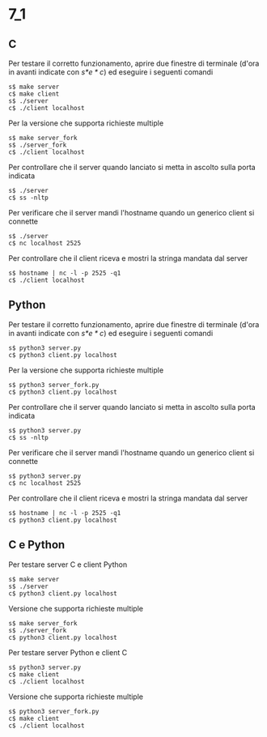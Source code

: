 # 7_1

## C

Per testare il corretto funzionamento, aprire due finestre di terminale (d'ora in avanti indicate con *s$* e *c$*) ed eseguire i seguenti comandi

```shell
s$ make server
c$ make client
s$ ./server
c$ ./client localhost
```

Per la versione che supporta richieste multiple

```shell
s$ make server_fork
s$ ./server_fork
c$ ./client localhost
```

Per controllare che il server quando lanciato si metta in ascolto sulla porta indicata

```shell
s$ ./server
c$ ss -nltp
```

Per verificare che il server mandi l'hostname quando un generico client si connette

```shell
s$ ./server 
c$ nc localhost 2525
```

Per controllare che il client riceva e mostri la stringa mandata dal server

```shell
s$ hostname | nc -l -p 2525 -q1
c$ ./client localhost 
```

## Python

Per testare il corretto funzionamento, aprire due finestre di terminale (d'ora in avanti indicate con *s$* e *c$*) ed eseguire i seguenti comandi

```shell
s$ python3 server.py
c$ python3 client.py localhost
```

Per la versione che supporta richieste multiple

```shell
s$ python3 server_fork.py
c$ python3 client.py localhost
```

Per controllare che il server quando lanciato si metta in ascolto sulla porta indicata

```shell
s$ python3 server.py
c$ ss -nltp
```

Per verificare che il server mandi l'hostname quando un generico client si connette

```shell
s$ python3 server.py
c$ nc localhost 2525
```

Per controllare che il client riceva e mostri la stringa mandata dal server

```shell
s$ hostname | nc -l -p 2525 -q1
c$ python3 client.py localhost 
```

## C e Python

Per testare server C e client Python

```shell
s$ make server
s$ ./server
c$ python3 client.py localhost
```

Versione che supporta richieste multiple

```shell
s$ make server_fork
s$ ./server_fork
c$ python3 client.py localhost
```

Per testare server Python e client C

```shell
s$ python3 server.py
c$ make client
c$ ./client localhost
```

Versione che supporta richieste multiple

```shell
s$ python3 server_fork.py
c$ make client
c$ ./client localhost
```
